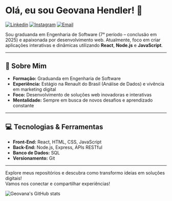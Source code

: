 # Olá, eu sou Geovana Hendler! 👋

[![Linkedin](https://img.shields.io/badge/LinkedIn-0077B5?style=for-the-badge&logo=linkedin&logoColor=white/)](https://www.linkedin.com/in/geovanahendler/)
[![Instagram](https://img.shields.io/badge/Instagram-E4405F?style=for-the-badge&logo=instagram&logoColor=white)](https://www.instagram.com/geovanahendler/)
[![Email](https://img.shields.io/badge/Email-D14836?style=for-the-badge&logo=gmail&logoColor=white)](mailto:geovana.hendler@gmail.com)

Sou graduanda em Engenharia de Software (7° período – conclusão em 2025) e apaixonada por desenvolvimento web. Atualmente, foco em criar aplicações interativas e dinâmicas utilizando **React**, **Node.js** e **JavaScript**.

---

## 🚀 Sobre Mim
- **Formação:** Graduanda em Engenharia de Software
- **Experiência:** Estágio na Renault do Brasil (Análise de Dados) e vivência em marketing digital
- **Foco:** Desenvolvimento de soluções web inovadoras e interativas
- **Mentalidade:** Sempre em busca de novos desafios e aprendizado constante

---

## 💻 Tecnologias & Ferramentas
- **Front-End:** React, HTML, CSS, JavaScript
- **Back-End:** Node.js, Express, APIs RESTful
- **Banco de Dados:** SQL
- **Versionamento:** Git
- ---

Explore meus repositórios e descubra como transformo ideias em soluções digitais!  
Vamos nos conectar e compartilhar experiências!

![Geovana's GitHub stats](https://github-readme-stats.vercel.app/api?username=geovanahendler&show_icons=true&theme=onedark)
